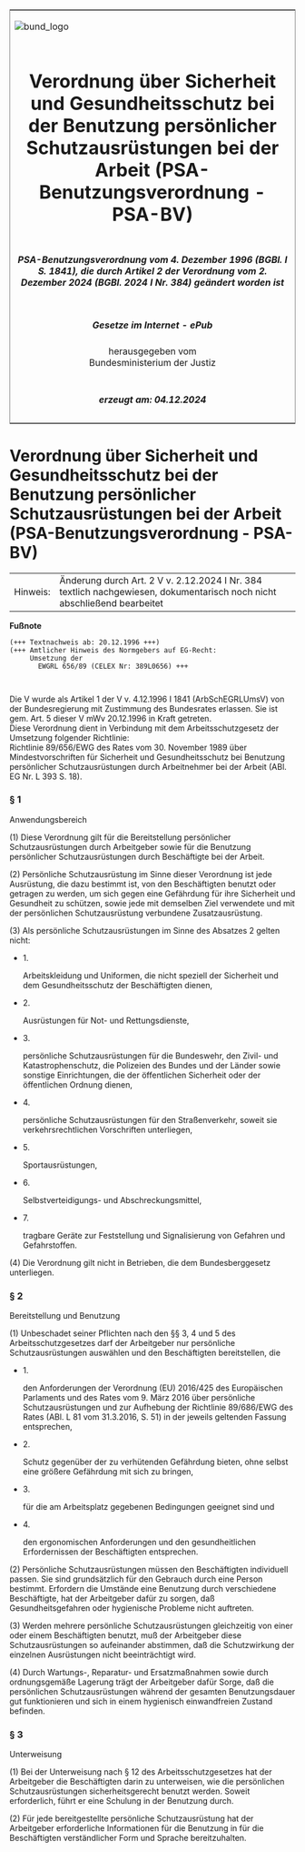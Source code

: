 <span id="DECKBLATT.html"></span>

<table border="0" frame="border" width="100%">

<tr valign="top">

<td align="left">

![bund\_logo](BfJ_2021_Web_de_de.gif)

</td>

<td align="right">

 

</td>

</tr>

<tr align="center" valign="middle">

<td colspan="2">

# Verordnung über Sicherheit und Gesundheitsschutz bei der Benutzung persönlicher Schutzausrüstungen bei der Arbeit (PSA-Benutzungsverordnung - PSA-BV)

</td>

</tr>

<tr align="center" valign="middle">

<td colspan="2">

##### PSA-Benutzungsverordnung vom 4. Dezember 1996 (BGBl. I S. 1841), die durch Artikel 2 der Verordnung vom 2. Dezember 2024 (BGBl. 2024 I Nr. 384) geändert worden ist

</td>

</tr>

<tr align="center" valign="middle">

<td colspan="2">

  
  

##### Gesetze im Internet - ePub  
  
herausgegeben vom  
Bundesministerium der Justiz

</td>

</tr>

<tr align="center" valign="bottom">

<td colspan="2">

  
  

##### erzeugt am: 04.12.2024

</td>

</tr>

</table>

<span id="BJNR184110996.html"></span>

# Verordnung über Sicherheit und Gesundheitsschutz bei der Benutzung persönlicher Schutzausrüstungen bei der Arbeit (PSA-Benutzungsverordnung - PSA-BV)

<div>

<div class="jnhtml">

|          |                                                                                                                         |
| -------- | ----------------------------------------------------------------------------------------------------------------------- |
| Hinweis: | Änderung durch Art. 2 V v. 2.12.2024 I Nr. 384 textlich nachgewiesen, dokumentarisch noch nicht abschließend bearbeitet |

</div>

</div>

<div>

  
**Fußnote**

<div class="jnhtml">

<div>

<div class="jurAbsatz">

  

``` 
(+++ Textnachweis ab: 20.12.1996 +++)
(+++ Amtlicher Hinweis des Normgebers auf EG-Recht:
     Umsetzung der
       EWGRL 656/89 (CELEX Nr: 389L0656) +++

 
```

Die V wurde als Artikel 1 der V v. 4.12.1996 I 1841 (ArbSchEGRLUmsV) von
der Bundesregierung mit Zustimmung des Bundesrates erlassen. Sie ist
gem. Art. 5 dieser V mWv 20.12.1996 in Kraft getreten.  
Diese Verordnung dient in Verbindung mit dem Arbeitsschutzgesetz der
Umsetzung folgender Richtlinie:  
Richtlinie 89/656/EWG des Rates vom 30. November 1989 über
Mindestvorschriften für Sicherheit und Gesundheitsschutz bei Benutzung
persönlicher Schutzausrüstungen durch Arbeitnehmer bei der Arbeit (ABl.
EG Nr. L 393 S. 18).

</div>

</div>

</div>

</div>

<span id="BJNR184110996BJNE000300000.html"></span>

### § 1  
Anwendungsbereich

<div>

<div class="jnhtml">

<div>

<div class="jurAbsatz">

(1) Diese Verordnung gilt für die Bereitstellung persönlicher
Schutzausrüstungen durch Arbeitgeber sowie für die Benutzung
persönlicher Schutzausrüstungen durch Beschäftigte bei der Arbeit.

</div>

<div class="jurAbsatz">

(2) Persönliche Schutzausrüstung im Sinne dieser Verordnung ist jede
Ausrüstung, die dazu bestimmt ist, von den Beschäftigten benutzt oder
getragen zu werden, um sich gegen eine Gefährdung für ihre Sicherheit
und Gesundheit zu schützen, sowie jede mit demselben Ziel verwendete und
mit der persönlichen Schutzausrüstung verbundene Zusatzausrüstung.

</div>

<div class="jurAbsatz">

(3) Als persönliche Schutzausrüstungen im Sinne des Absatzes 2 gelten
nicht:

  - 1\.
    
    <div style="">
    
    Arbeitskleidung und Uniformen, die nicht speziell der Sicherheit und
    dem Gesundheitsschutz der Beschäftigten dienen,
    
    </div>

  - 2\.
    
    <div style="">
    
    Ausrüstungen für Not- und Rettungsdienste,
    
    </div>

  - 3\.
    
    <div style="">
    
    persönliche Schutzausrüstungen für die Bundeswehr, den Zivil- und
    Katastrophenschutz, die Polizeien des Bundes und der Länder sowie
    sonstige Einrichtungen, die der öffentlichen Sicherheit oder der
    öffentlichen Ordnung dienen,
    
    </div>

  - 4\.
    
    <div style="">
    
    persönliche Schutzausrüstungen für den Straßenverkehr, soweit sie
    verkehrsrechtlichen Vorschriften unterliegen,
    
    </div>

  - 5\.
    
    <div style="">
    
    Sportausrüstungen,
    
    </div>

  - 6\.
    
    <div style="">
    
    Selbstverteidigungs- und Abschreckungsmittel,
    
    </div>

  - 7\.
    
    <div style="">
    
    tragbare Geräte zur Feststellung und Signalisierung von Gefahren und
    Gefahrstoffen.
    
    </div>

</div>

<div class="jurAbsatz">

(4) Die Verordnung gilt nicht in Betrieben, die dem Bundesberggesetz
unterliegen.

</div>

</div>

</div>

</div>

<span id="BJNR184110996BJNE000401126.html"></span>

### § 2  
Bereitstellung und Benutzung

<div>

<div class="jnhtml">

<div>

<div class="jurAbsatz">

(1) Unbeschadet seiner Pflichten nach den §§ 3, 4 und 5 des
Arbeitsschutzgesetzes darf der Arbeitgeber nur persönliche
Schutzausrüstungen auswählen und den Beschäftigten bereitstellen, die

  - 1\.
    
    <div style="">
    
    den Anforderungen der Verordnung (EU) 2016/425 des Europäischen
    Parlaments und des Rates vom 9. März 2016 über persönliche
    Schutzausrüstungen und zur Aufhebung der Richtlinie 89/686/EWG des
    Rates (ABl. L 81 vom 31.3.2016, S. 51) in der jeweils geltenden
    Fassung entsprechen,
    
    </div>

  - 2\.
    
    <div style="">
    
    Schutz gegenüber der zu verhütenden Gefährdung bieten, ohne selbst
    eine größere Gefährdung mit sich zu bringen,
    
    </div>

  - 3\.
    
    <div style="">
    
    für die am Arbeitsplatz gegebenen Bedingungen geeignet sind und
    
    </div>

  - 4\.
    
    <div style="">
    
    den ergonomischen Anforderungen und den gesundheitlichen
    Erfordernissen der Beschäftigten entsprechen.
    
    </div>

</div>

<div class="jurAbsatz">

(2) Persönliche Schutzausrüstungen müssen den Beschäftigten individuell
passen. Sie sind grundsätzlich für den Gebrauch durch eine Person
bestimmt. Erfordern die Umstände eine Benutzung durch verschiedene
Beschäftigte, hat der Arbeitgeber dafür zu sorgen, daß
Gesundheitsgefahren oder hygienische Probleme nicht auftreten.

</div>

<div class="jurAbsatz">

(3) Werden mehrere persönliche Schutzausrüstungen gleichzeitig von einer
oder einem Beschäftigten benutzt, muß der Arbeitgeber diese
Schutzausrüstungen so aufeinander abstimmen, daß die Schutzwirkung der
einzelnen Ausrüstungen nicht beeinträchtigt wird.

</div>

<div class="jurAbsatz">

(4) Durch Wartungs-, Reparatur- und Ersatzmaßnahmen sowie durch
ordnungsgemäße Lagerung trägt der Arbeitgeber dafür Sorge, daß die
persönlichen Schutzausrüstungen während der gesamten Benutzungsdauer
gut funktionieren und sich in einem hygienisch einwandfreien Zustand
befinden.

</div>

</div>

</div>

</div>

<span id="BJNR184110996BJNE000500000.html"></span>

### § 3  
Unterweisung

<div>

<div class="jnhtml">

<div>

<div class="jurAbsatz">

(1) Bei der Unterweisung nach § 12 des Arbeitsschutzgesetzes hat der
Arbeitgeber die Beschäftigten darin zu unterweisen, wie die persönlichen
Schutzausrüstungen sicherheitsgerecht benutzt werden. Soweit
erforderlich, führt er eine Schulung in der Benutzung durch.

</div>

<div class="jurAbsatz">

(2) Für jede bereitgestellte persönliche Schutzausrüstung hat der
Arbeitgeber erforderliche Informationen für die Benutzung in für die
Beschäftigten verständlicher Form und Sprache bereitzuhalten.

</div>

</div>

</div>

</div>
